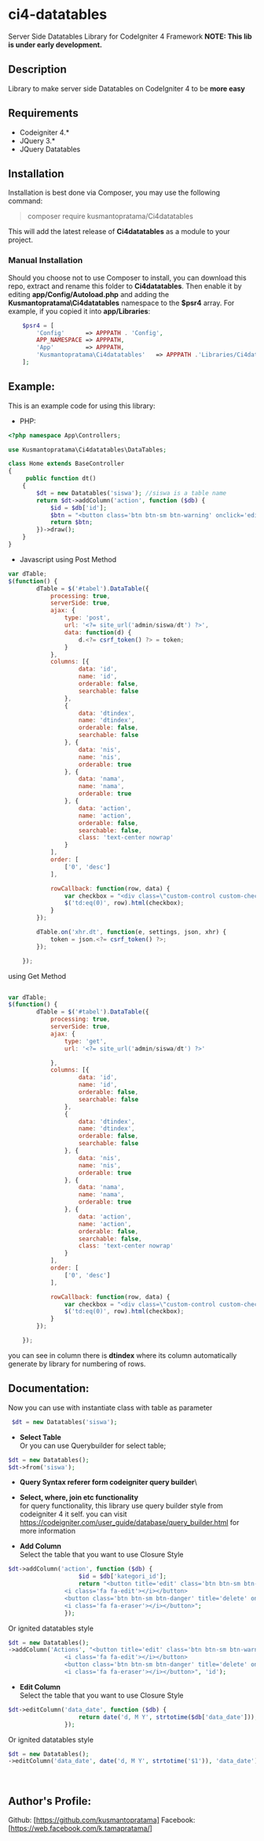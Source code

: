 # ci4-datatables

Server Side Datatables Library for CodeIgniter 4 Framework
**NOTE: This lib is under early development.**

## Description

Library to make server side Datatables on CodeIgniter 4 to be **more easy**

## Requirements

- Codeigniter 4.\*
- JQuery 3.\*
- JQuery Datatables

## Installation

Installation is best done via Composer, you may use the following command:

> composer require kusmantopratama/Ci4datatables

This will add the latest release of **Ci4datatables** as a module to your project.

### Manual Installation

Should you choose not to use Composer to install, you can download this repo, extract and rename this folder to **Ci4datatables**.
Then enable it by editing **app/Config/Autoload.php** and adding the **Kusmantopratama\Ci4datatables**
namespace to the **$psr4** array. For example, if you copied it into **app/Libraries**:

```php
    $psr4 = [
        'Config'      => APPPATH . 'Config',
        APP_NAMESPACE => APPPATH,
        'App'         => APPPATH,
        'Kusmantopratama\Ci4datatables'   => APPPATH .'Libraries/Ci4datatables/src',
    ];
```

## Example:

This is an example code for using this library:

- PHP:

```php
<?php namespace App\Controllers;

use Kusmantopratama\Ci4datatables\DataTables;

class Home extends BaseController
{
	 public function dt()
    {
        $dt = new Datatables('siswa'); //siswa is a table name
        return $dt->addColumn('action', function ($db) {
            $id = $db['id'];
            $btn = "<button class='btn btn-sm btn-warning' onclick='edit(\"$id\")' title='edit'><i class='fa fa-edit'></i></button> <button class='btn btn-sm btn-danger' onclick='del(\"$id\")' title='delete'><i class='fa fa-eraser'></i></button>";
            return $btn;
        })->draw();
    }
}
```

- Javascript
  using Post Method

```javascript using Post Method
var dTable;
$(function() {
        dTable = $('#tabel').DataTable({
            processing: true,
            serverSide: true,
            ajax: {
                type: 'post',
                url: '<?= site_url('admin/siswa/dt') ?>',
                data: function(d) {
                    d.<?= csrf_token() ?> = token;
                }
            },
            columns: [{
                    data: 'id',
                    name: 'id',
                    orderable: false,
                    searchable: false
                },
                {
                    data: 'dtindex',
                    name: 'dtindex',
                    orderable: false,
                    searchable: false
                }, {
                    data: 'nis',
                    name: 'nis',
                    orderable: true
                }, {
                    data: 'nama',
                    name: 'nama',
                    orderable: true
                }, {
                    data: 'action',
                    name: 'action',
                    orderable: false,
                    searchable: false,
                    class: 'text-center nowrap'
                }
            ],
            order: [
                ['0', 'desc']
            ],

            rowCallback: function(row, data) {
                var checkbox = "<div class=\"custom-control custom-checkbox\"><input class=\"custom-control-input cb-child\" name=\"multiple\" type=\"checkbox\" id=\"checkid" + data.id + "\" value=\"" + data.id + "\"><label class=\"custom-control-label\" for=\"checkid" + data.id + "\">&nbsp;</label></div>";
                $('td:eq(0)', row).html(checkbox);
            }
        });

        dTable.on('xhr.dt', function(e, settings, json, xhr) {
            token = json.<?= csrf_token() ?>;
        });

    });
```
using Get Method

```javascript using Get Method

var dTable;
$(function() {
        dTable = $('#tabel').DataTable({
            processing: true,
            serverSide: true,
            ajax: {
                type: 'get',
                url: '<?= site_url('admin/siswa/dt') ?>'

            },
            columns: [{
                    data: 'id',
                    name: 'id',
                    orderable: false,
                    searchable: false
                },
                {
                    data: 'dtindex',
                    name: 'dtindex',
                    orderable: false,
                    searchable: false
                }, {
                    data: 'nis',
                    name: 'nis',
                    orderable: true
                }, {
                    data: 'nama',
                    name: 'nama',
                    orderable: true
                }, {
                    data: 'action',
                    name: 'action',
                    orderable: false,
                    searchable: false,
                    class: 'text-center nowrap'
                }
            ],
            order: [
                ['0', 'desc']
            ],

            rowCallback: function(row, data) {
                var checkbox = "<div class=\"custom-control custom-checkbox\"><input class=\"custom-control-input cb-child\" name=\"multiple\" type=\"checkbox\" id=\"checkid" + data.id + "\" value=\"" + data.id + "\"><label class=\"custom-control-label\" for=\"checkid" + data.id + "\">&nbsp;</label></div>";
                $('td:eq(0)', row).html(checkbox);
            }
        });

    });
```

you can see in column there is  **dtindex** where its column automatically generate by library for numbering of rows.

## Documentation:

Now you can use with instantiate class with table as parameter

```php
 $dt = new Datatables('siswa');
```

- **Select Table**\
  Or you can use Querybuilder for select table;

```php
$dt = new Datatables();
$dt->from('siswa');
```

- **Query Syntax referer form codeigniter query builder**\
- **Select, where, join etc functionality**\
  for query functionality, this library use query builder style from codeigniter 4 it self. you can visit https://codeigniter.com/user_guide/database/query_builder.html
  for more information

- **Add Column**\
  Select the table that you want to use
  Closure Style

```php
$dt->addColumn('action', function ($db) {
                    $id = $db['kategori_id'];
                    return "<button title='edit' class='btn btn-sm btn-warning' onclick='edit(\"$id\")'>
                <i class='fa fa-edit'></i></button>
                <button class='btn btn-sm btn-danger' title='delete' onclick='del(\"$id\")'>
                <i class='fa fa-eraser'></i></button>";
                });
```

Or ignited datatables style

```php
$dt = new Datatables();
->addColumn('Actions', "<button title='edit' class='btn btn-sm btn-warning' onclick='edit("$1")'>
                <i class='fa fa-edit'></i></button>
                <button class='btn btn-sm btn-danger' title='delete' onclick='del("$1")'>
                <i class='fa fa-eraser'></i></button>", 'id');
```

- **Edit Column**\
  Select the table that you want to use
  Closure Style

```php
$dt->editColumn('data_date', function ($db) {
                    return date('d, M Y', strtotime($db['data_date']));
                });
```

Or ignited datatables style

```php
$dt = new Datatables();
->editColumn('data_date', date('d, M Y', strtotime('$1')), 'data_date');
```

<br />

## Author's Profile:

Github: [https://github.com/kusmantopratama]
Facebook: [https://web.facebook.com/k.tamapratama/]

